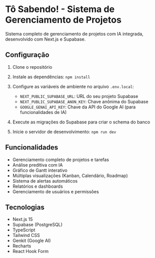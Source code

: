 # Tô Sabendo! - Sistema de Gerenciamento de Projetos

Sistema completo de gerenciamento de projetos com IA integrada, desenvolvido com Next.js e Supabase.

## Configuração

1. Clone o repositório
2. Instale as dependências: `npm install`
3. Configure as variáveis de ambiente no arquivo `.env.local`:
   - `NEXT_PUBLIC_SUPABASE_URL`: URL do seu projeto Supabase
   - `NEXT_PUBLIC_SUPABASE_ANON_KEY`: Chave anônima do Supabase
   - `GOOGLE_GENAI_API_KEY`: Chave da API do Google AI (para funcionalidades de IA)

4. Execute as migrações do Supabase para criar o schema do banco
5. Inicie o servidor de desenvolvimento: `npm run dev`

## Funcionalidades

- Gerenciamento completo de projetos e tarefas
- Análise preditiva com IA
- Gráfico de Gantt interativo
- Múltiplas visualizações (Kanban, Calendário, Roadmap)
- Sistema de alertas automáticos
- Relatórios e dashboards
- Gerenciamento de usuários e permissões

## Tecnologias

- Next.js 15
- Supabase (PostgreSQL)
- TypeScript
- Tailwind CSS
- Genkit (Google AI)
- Recharts
- React Hook Form